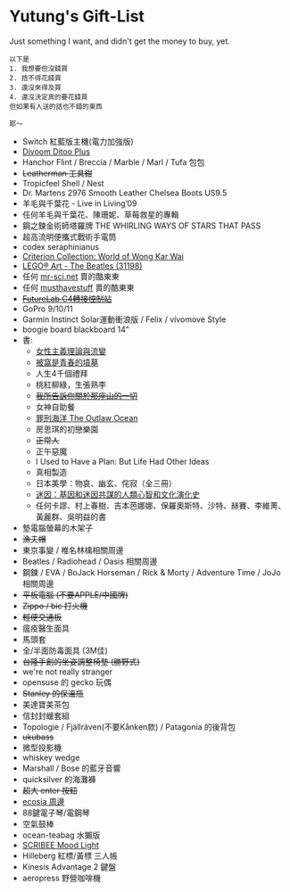 # Yutung's Gift-List
Just something I want, and didn't get the money to buy, yet.

```
以下是
1. 我想要但沒錢買
2. 捨不得花錢買
3. 還沒來得及買
4. 還沒決定真的要花錢買
但如果有人送的話也不錯的東西

耶～
```

- Switch 紅藍版主機(電力加強版)
- [Divoom Ditoo Plus](https://hk.pinkoi.com/product/vSypJEPq)
- Hanchor Flint / Breccia / Marble / Marl / Tufa 包包
- ~~Leatherman 工具鉗~~
- Tropicfeel Shell / Nest
- Dr. Martens 2976 Smooth Leather Chelsea Boots US9.5
- 羊毛與千葉花 - Live in Living’09
- 任何羊毛與千葉花、陳珊妮、草莓救星的專輯
- 鋼之鍊金術師塔羅牌 THE WHIRLING WAYS OF STARS THAT PASS
- 超高流明便攜式戰術手電筒
- codex seraphinianus
- [Criterion Collection: World of Wong Kar Wai](https://www.criterion.com/boxsets/4117-world-of-wong-kar-wai)
- [LEGO® Art - The Beatles (31198)](https://www.lego.com/en-us/product/tbd-music-2020-31198)
- 任何 [mr-sci.net](https://mr-sci.net/) 賣的酷東東
- 任何 [musthavestuff](https://musthavestuff.com/) 賣的酷東東
- ~~[FutureLab C4轉接控制站](https://futurelab.tw/collections/3cc/products/xbomb)~~
- GoPro 9/10/11
- Garmin Instinct Solar運動衝浪版 / Felix / vívomove Style
- boogie board blackboard 14"
- 書: 
  - [女性主義理論與流變](https://www.taaze.tw/goods/11100868326.html)
  - [被窩是青春的墳墓](https://www.taaze.tw/products/11100922208.html)
  - 人生4千個禮拜
  - 桃紅柳綠，生張熟李
  - ~~[我所告訴你關於那座山的一切](https://www.taaze.tw/products/11100879025.html)~~
  - 女神自助餐
  - [罪刑海洋 The Outlaw Ocean](https://www.books.com.tw/products/0010860359)
  - 房思琪的初戀樂園
  - ~~正常人~~
  - 正午惡魔
  - I Used to Have a Plan: But Life Had Other Ideas
  - 真相製造
  - 日本美學：物哀、幽玄、侘寂（全三冊）
  - [迷因：基因和迷因共謀的人類心智和文化演化史](https://www.twreporter.org/a/bookreview-the-meme-machine)
  - 任何卡謬、村上春樹、吉本芭娜娜、保羅奧斯特、沙特、赫賽、李維菁、黃麗群、吳明益的書
- 墊電腦螢幕的木架子
- ~~漁夫帽~~
- 東京事變 / 椎名林檎相關周邊
- Beatles / Radiohead / Oasis 相關周邊
- 鋼鍊 / EVA / BoJack Horseman / Rick & Morty / Adventure Time / JoJo 相關周邊
- ~~平板電腦 (不要APPLE/中國牌)~~
- ~~Zippo / bic 打火機~~
- ~~輕便交通板~~
- 瘟疫醫生面具
- 馬頭套
- 全/半面防毒面具 (3M佳)
- ~~台隆手創的坐姿調整椅墊 (勝野式)~~
- we're not really stranger
- opensuse 的 gecko 玩偶
- ~~Stanley 的保溫瓶~~
- 美達寶美茶包
- 信封封蠟套組
- Topologie / Fjällräven(不要Kånken款) / Patagonia 的後背包
- ~~ukubass~~
- 微型投影機
- whiskey wedge
- Marshall / Bose 的藍牙音響
- quicksilver 的海灘褲
- ~~超大 enter 按鈕~~
- [ecosia 周邊](https://ecosiashop.com/)
- 88鍵電子琴/電鋼琴
- 空氣鼓棒
- ocean-teabag 水獺版
- [SCRIBEE Mood Light](https://www.see-art.com/products/scribee-mood-light)
- Hilleberg 紅標/黃標 三人帳
- Kinesis Advantage 2 鍵盤
- aeropress 野營咖啡機
